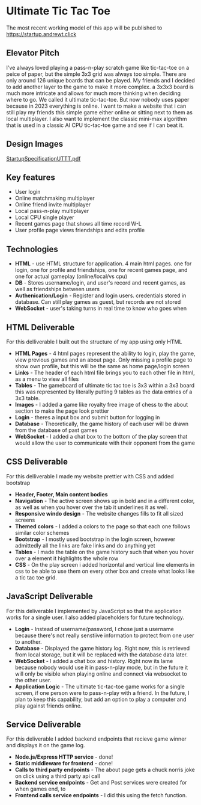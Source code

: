 # Ultimate Tic Tac Toe

The most recent working model of this app will be published to https://startup.andrewt.click

## Elevator Pitch

I've always loved playing a pass-n-play scratch game like tic-tac-toe on a peice of paper, but the simple 3x3 grid was always too simple. There are only around 126 unique boards that can be played. My friends and I decided to add another layer to the game to make it more complex. a 3x3x3 board is much more intricate and allows for much more thinking when deciding where to go. We called it ultimate tic-tac-toe. But now nobody uses paper because in 2023 everything is online. I want to make a website that i can still play my friends this simple game either online or sitting next to them as local multiplayer. I also want to implement the classic mini-max algorithm that is used in a classic AI CPU tic-tac-toe game and see if I can beat it. 

## Design Images

[StartupSpecificationUTTT.pdf](https://github.com/AndrewTingey/CS260/files/12642078/StartupSpecificationUTTT.pdf)

## Key features

- User login
- Online matchmaking multiplayer
- Online friend invite multiplayer
- Local pass-n-play multiplayer
- Local CPU single player
- Recent games page that shows all time record W-L
- User profile page views friendships and edits profile

## Technologies

- **HTML** - use HTML structure for application. 4 main html pages. one for login, one for profile and friendships, one for recent games page, and one for actual gameplay (online/local/vs cpu)
- **DB** - Stores username/login, and user's record and recent games, as well as friendships between users
- **Authenication/Login** - Register and login users. credentials stored in database. Can still play games as guest, but records are not stored
- **WebSocket** - user's taking turns in real time to know who goes when

## HTML Deliverable

For this delliverable I built out the structure of my app using only HTML

- **HTML Pages** - 4 html pages represent the ability to login, play the game, view previous games and an about page. Only missing a profile page to show own profile, but this will be the same as home page/login screen
- **Links** - The header of each html file brings you to each other file in html, as a menu to view all files
- **Tables** - The gameboard of ultimate tic tac toe is 3x3 within a 3x3 board this was represented by literally putting 9 tables as the data entries of a 3x3 table.
- **Images** - I added a game like royalty free image of chess to the about section to make the page look prettier
- **Login** - theres a input box and submit button for logging in
- **Database** - Theoretically, the game history of each user will be drawn from the database of past games
- **WebSocket** - I added a chat box to the bottom of the play screen that would allow the user to communicate with their opponent from the game

## CSS Deliverable

For this delliverable I made my website prettier with CSS and added bootstrap

- **Header, Footer, Main content bodies** 
- **Navigation** - The active screen shows up in bold and in a different color, as well as when you hover over the tab it underlines it as well.
- **Responsive windo design** - The website changes fills to fit all sized screens
- **Themed colors** - I added a colors to the page so that each one follows similar color schemes
- **Bootstrap** - I mostly used bootstrap in the login screen, however admittedly all the links are fake links and do anything yet
- **Tables** - I made the table on the game history such that when you hover over a element it highlights the whole row
- **CSS** - On the play screen i added horizontal and vertical line elements in css to be able to use them on every other box and create what looks like a tic tac toe grid.

## JavaScript Deliverable

For this deliverable I implemented by JavaScript so that the application works for a single user. I also added placeholders for future technology.

- **Login** - Instead of username/password, I chose just a username because there's not really senstiive information to protect from one user to another.
- **Database** - Displayed the game history log. Right now, this is retrieved from local storage, but it will be replaced with the database data later.
- **WebSocket** - I added a chat box and history. Right now its lame because nobody would use it in pass-n-play mode, but in the future it will only be visible when playing online and connect via websocket to the other user. 
- **Application Logic** - The ultimate tic-tac-toe game works for a single screen, if one person were to pass-n-play with a friend. In the future, I plan to keep this capability, but add an option to play a computer and play against friends online.

## Service Deliverable

For this deliverable I added backend endpoints that recieve game winner and displays it on the game log.

- **Node.js/Express HTTP service** - done!
- **Static middleware for frontend** - done!
- **Calls to third party endpoints** - The about page gets a chuck norris joke on click using a third party api call
- **Backend service endpoints** - Get and Post services were created for when games end, to 
- **Frontend calls service endpoints** - I did this using the fetch function.
